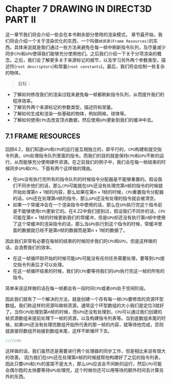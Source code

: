 # Chapter 7 DRAWING IN DIRECT3D PART II

这一章节我们将会介绍一些会在本书剩余部分使用的渲染模式。
章节最开始，我们将会介绍一个关于渲染优化的东西，一个叫做`帧资源(Frame Resources)`的东西。具体来说就是我们通过一些方法来避免在每一帧中刷新指令队列，及尽量减少同步`CPU`和`GPU`使得我们能够充分使用他们。之后我们介绍一下关于分项渲染的概念。之后，我们会了解更多关于来源标记的细节，以及学习另外两个参数类型，描述符(`root descriptors`)和常量(`root constants`)。最后，我们将会绘制一些复杂的物体。

> 目标：
- 了解如何修改我们的渲染过程来避免每一帧都刷新指令队列，从而提升我们的程序效率。
- 了解另外两个来源标记的参数类型，描述符和常量。
- 了解如何生成和渲染一些基础的物体，例如网格，球体等。
- 了解如何使用`CPU`去改变顶点数据，然后使用`GPU`更新到我们的缓冲中去。

## 7.1 FRAME RESOURCES

回顾4.2，我们知道`GPU`和`CPU`的运行是互相独立的，即平行的，`CPU`构建和提交指令列表，`GPU`处理指令队列里面的指令。而我们的目的就是保持`CPU`和`GPU`不断的运行，从而能够充分使用硬件资源。在之前我们的例子中，我们会在每一帧结束的时候同步`GPU`和`CPU`，下面有两个这样做的理由。

- 在`GPU`没有执行完所有的指令队列的时候指令分配器是不能够重置的。假设我们不同步他们的话，那么`CPU`可能就在`GPU`还没有处理完第$n$帧的指令的时候就开始处理第$n+1$帧的内容，那么如果在第$n+1$帧的时候，`CPU`重置指令分配器的话，`GPU`还在处理第$n$帧的指令，那么`GPU`还没有处理的指令就会被清空。
- 如果一个常缓冲会在一个渲染指令中使用的话，那么在`GPU`执行完这个指令前是不能够使用`CPU`更新它的。在4.22中我们提到过，假设我们不同步的话，`CPU`可能在第$n+1$帧的时候更新我们的常缓冲，但是`GPU`却还没有执行第$n$帧中使用了这个常缓冲的渲染指令的话，那么当`GPU`执行到这个指令的时候，常缓冲里面的数据就已经不是第$n$帧的数据而是第$n+1$帧的数据了。

因此我们非常有必要在每帧的结束的时候同步我们的`CPU`和`GPU`，但是这样做的话，会浪费我们的效率。

- 在这一帧循环刚开始的时候可能`GPU`可能没有任何任务需要处理，要等到`CPU`提交指令列表后才可以处理。
- 在这一帧循环结束的时候，我们的`CPU`要等待我们的`GPU`执行完这一帧的所有的指令。

简单来说这样做的话在每一帧都会有一段时间`CPU`或者`GPU`处于空闲阶段。

因此我们就有了一个解决的方法，就是创建一个存有每一帧`CPU`要修改的资源环型数组。我们称这样的资源叫做帧资源。通常这个环型数组的大小我们是定位3就好了。当你`CPU`处理到第$n$帧的时候，而`GPU`还没有处理到，`CPU`可以通过我们创建的帧资源数组来提前处理下一帧的资源，以及构建指令列表等。当到底数组末尾的时候，如果`GPU`还没有处理完数组开始所代表的那一帧的内容，就等待他完成，否则就直接将数组开始接到数组末尾，这样不断循环下去。

```C++
///Code
```

这样做的话，我们虽然还是需要进行两个处理器的同步工作，但是相比来说有很大的改善。
因为我们在`GPU`还在处理第$n$帧的时候就帮他构建好了之后的指令列表，因此只要`GPU`和`CPU`的差距不是太大，那么`GPU`应该会不间断的运行，然后`CPU`可能会偶尔跑的太快要等待`GPU`处理完，这个时候你还可以用等待的额外时间去计算另外的东西。

